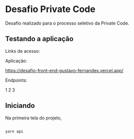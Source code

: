 # Desafio Private Code

Desafio realizado para o processo seletivo da Private Code.

## Testando a aplicação

Links de acesso:

Aplicação: 

https://desafio-front-end-gustavo-fernandes.vercel.app/

Endpoints:

1
2
3

## Iniciando

Na primeira tela do projeto,


```bash

yarn api
```
